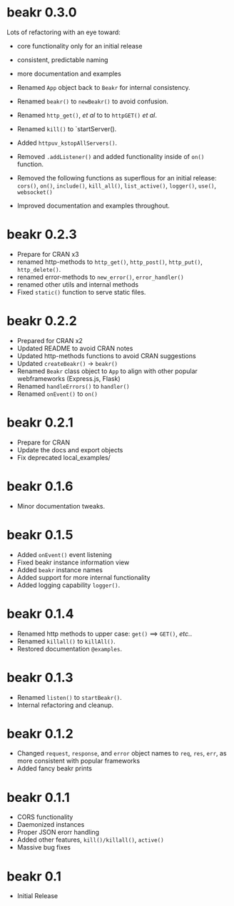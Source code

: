 # beakr 0.3.0

Lots of refactoring with an eye toward:
 * core functionality only for an initial release
 * consistent, predictable naming
 * more documentation and examples

* Renamed `App` object back to `Beakr` for internal consistency.
* Renamed `beakr()` to `newBeakr()` to avoid confusion.
* Renamed `http_get()`, _et al_ to  to `httpGET()` _et al_.
* Renamed `kill()` to `startServer().
* Added `httpuv_kstopAllServers()`.
* Removed `.addListener()` and added functionality inside of `on()` function.
* Removed the following functions as superflous for an initial release:
`cors()`, `on()`, `include()`, `kill_all()`, `list_active()`, `logger()`, 
`use()`, `websocket()`
* Improved documentation and examples throughout.

# beakr 0.2.3

* Prepare for CRAN x3
* renamed http-methods to `http_get()`, `http_post()`, `http_put()`, `http_delete()`.
* renamed error-methods to `new_error()`, `error_handler()`
* renamed other utils and internal methods
* Fixed `static()` function to serve static files. 

# beakr 0.2.2

* Prepared for CRAN x2
* Updated README to avoid CRAN notes
* Updated http-methods functions to avoid CRAN suggestions
* Updated `createBeakr()` -> `beakr()` 
* Renamed `Beakr` class object to `App` to align with other popular webframeworks (Express.js, Flask)
* Renamed `handleErrors()` to `handler()`
* Renamed `onEvent()` to `on()`

# beakr 0.2.1 

* Prepare for CRAN
* Update the docs and export objects
* Fix deprecated local_examples/

# beakr 0.1.6

* Minor documentation tweaks.

# beakr 0.1.5 

* Added `onEvent()` event listening
* Fixed beakr instance information view
* Added `beakr` instance names
* Added support for more internal functionality 
* Added logging capability `logger()`.

# beakr 0.1.4

* Renamed http methods to upper case: `get()` ==> `GET()`, _etc._.
* Renamed `killall()` to `killAll()`.
* Restored documentation `@examples`.

# beakr 0.1.3

* Renamed `listen()` to `startBeakr()`.
* Internal refactoring and cleanup.

# beakr 0.1.2

* Changed `request`, `response`, and `error` object names to `req`, `res`, 
`err`, as more consistent with popular frameworks
* Added fancy beakr prints

# beakr 0.1.1

* CORS functionality
* Daemonized instances
* Proper JSON erorr handling
* Added other features, `kill()/killall()`, `active()`
* Massive bug fixes

# beakr 0.1

* Initial Release
